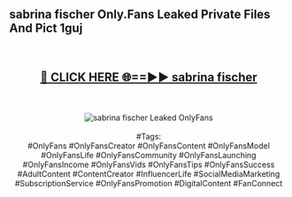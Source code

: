 <h2>sabrina fischer Only.Fans Leaked Private Files And Pict 1guj</h2>
<br>
<div align="center">
<h2><a href="https://mediafiles.top/sabrina_fischer" rel="nofollow">🔴 CLICK HERE 🌐==►► sabrina fischer</a></h2>
<br>
<br>
<a href="https://mediafiles.top/sabrina_fischer" rel="nofollow" data-target="animated-image.originalLink"><img src="https://i.ibb.co.com/WyWwxjT/player-gif2.gif" alt="sabrina fischer Leaked OnlyFans" style="max-width: 100%; display: inline-block;" data-target="animated-image.originalImage"></a>
<br><br>
#Tags:
<br>
#OnlyFans #OnlyFansCreator #OnlyFansContent #OnlyFansModel #OnlyFansLife #OnlyFansCommunity #OnlyFansLaunching #OnlyFansIncome #OnlyFansVids #OnlyFansTips #OnlyFansSuccess #AdultContent #ContentCreator #InfluencerLife #SocialMediaMarketing #SubscriptionService #OnlyFansPromotion #DigitalContent #FanConnect
</div>
<br>